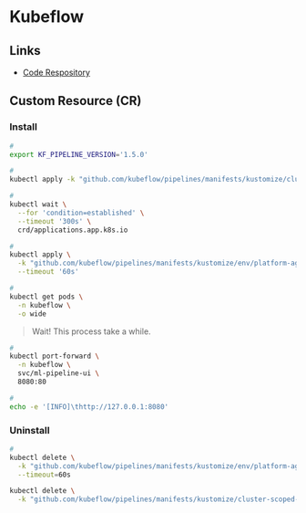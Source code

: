# Kubeflow

<!--
https://www.youtube.com/watch?v=-rdabPmA-lk

https://app.pluralsight.com/course-player?courseId=e23412c1-73e0-41f4-9a6b-7c48972bf4f9

https://www.youtube.com/watch?v=S7qpvr2bZ2U

https://linkedin.com/learning/leveraging-cloud-based-machine-learning-on-google-cloud-platform-real-world-applications/

https://app.pluralsight.com/library/courses/building-end-to-end-machine-learning-workflows-kubeflow/
https://app.pluralsight.com/library/courses/mlops-machine-learning-operations-fundamentals/
https://app.pluralsight.com/library/courses/ml-pipelines-google-cloud/
-->

## Links

- [Code Respository](https://github.com/kubeflow/kubeflow)

## Custom Resource (CR)

### Install

```sh
#
export KF_PIPELINE_VERSION='1.5.0'

#
kubectl apply -k "github.com/kubeflow/pipelines/manifests/kustomize/cluster-scoped-resources?ref=${KF_PIPELINE_VERSION}"

#
kubectl wait \
  --for 'condition=established' \
  --timeout '300s' \
  crd/applications.app.k8s.io

#
kubectl apply \
  -k "github.com/kubeflow/pipelines/manifests/kustomize/env/platform-agnostic-pns?ref=${KF_PIPELINE_VERSION}" \
  --timeout '60s'

#
kubectl get pods \
  -n kubeflow \
  -o wide
```

> Wait! This process take a while.

```sh
#
kubectl port-forward \
  -n kubeflow \
  svc/ml-pipeline-ui \
  8080:80

#
echo -e '[INFO]\thttp://127.0.0.1:8080'
```

### Uninstall

```sh
#
kubectl delete \
  -k "github.com/kubeflow/pipelines/manifests/kustomize/env/platform-agnostic-pns?ref=${KF_PIPELINE_VERSION}" \
  --timeout=60s

kubectl delete \
  -k "github.com/kubeflow/pipelines/manifests/kustomize/cluster-scoped-resources?ref=${KF_PIPELINE_VERSION}"
```
